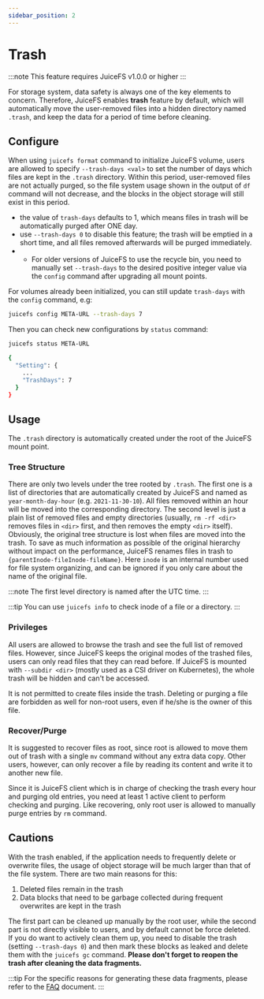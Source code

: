 ```yaml
---
sidebar_position: 2
---
```

# Trash

:::note
This feature requires JuiceFS v1.0.0 or higher
:::

For storage system, data safety is always one of the key elements to concern. Therefore, JuiceFS enables **trash** feature by default, which will automatically move the user-removed files into a hidden directory named `.trash`, and keep the data for a period of time before cleaning.

## Configure

When using `juicefs format` command to initialize JuiceFS volume, users are allowed to specify `--trash-days <val>` to set the number of days which files are kept in the `.trash` directory. Within this period, user-removed files are not actually purged, so the file system usage shown in the output of `df` command will not decrease, and the blocks in the object storage will still exist in this period.

- the value of `trash-days` defaults to 1, which means files in trash will be automatically purged after ONE day.
- use `--trash-days 0` to disable this feature; the trash will be emptied in a short time, and all files removed afterwards will be purged immediately.
- - For older versions of JuiceFS to use the recycle bin, you need to manually set `--trash-days` to the desired positive integer value via the `config` command after upgrading all mount points.

For volumes already been initialized, you can still update `trash-days` with the `config` command, e.g:

```bash
juicefs config META-URL --trash-days 7
```

Then you can check new configurations by `status` command:

```bash
juicefs status META-URL

{
  "Setting": {
    ...
    "TrashDays": 7
  }
}
```

## Usage

The `.trash` directory is automatically created under the root of the JuiceFS mount point.

### Tree Structure

There are only two levels under the tree rooted by `.trash`. The first one is a list of directories that are automatically created by JuiceFS and named as `year-month-day-hour` (e.g. `2021-11-30-10`). All files removed within an hour will be moved into the corresponding directory. The second level is just a plain list of removed files and empty directories (usually, `rm -rf <dir>` removes files in `<dir>` first, and then removes the empty `<dir>` itself). Obviously, the original tree structure is lost when files are moved into the trash. To save as much information as possible of the original hierarchy without impact on the performance, JuiceFS renames files in trash to `{parentInode-fileInode-fileName}`. Here `inode` is an internal number used for file system organizing, and can be ignored if you only care about the name of the original file.

:::note
The first level directory is named after the UTC time.
:::

:::tip
You can use `juicefs info` to check inode of a file or a directory.
:::

### Privileges

All users are allowed to browse the trash and see the full list of removed files. However, since JuiceFS keeps the original modes of the trashed files, users can only read files that they can read before. If JuiceFS is mounted with `--subdir <dir>` (mostly used as a CSI driver on Kubernetes), the whole trash will be hidden and can't be accessed.

It is not permitted to create files inside the trash. Deleting or purging a file are forbidden as well for non-root users, even if he/she is the owner of this file.

### Recover/Purge

It is suggested to recover files as root, since root is allowed to move them out of trash with a single `mv` command without any extra data copy. Other users, however, can only recover a file by reading its content and write it to another new file.

Since it is JuiceFS client which is in charge of checking the trash every hour and purging old entries, you need at least 1 active client to perform checking and purging. Like recovering, only root user is allowed to manually purge entries by `rm` command.

## Cautions

With the trash enabled, if the application needs to frequently delete or overwrite files, the usage of object storage will be much larger than that of the file system. There are two main reasons for this:

1. Deleted files remain in the trash
2. Data blocks that need to be garbage collected during frequent overwrites are kept in the trash

The first part can be cleaned up manually by the root user, while the second part is not directly visible to users, and by default cannot be force deleted. If you do want to actively clean them up, you need to disable the trash (setting `--trash-days 0`) and then mark these blocks as leaked and delete them with the `juicefs gc` command. **Please don't forget to reopen the trash after cleaning the data fragments.**

:::tip
For the specific reasons for generating these data fragments, please refer to the [FAQ](../faq.md#what-is-the-implementation-principle-of-juicefs-supporting-random-write) document.
:::
